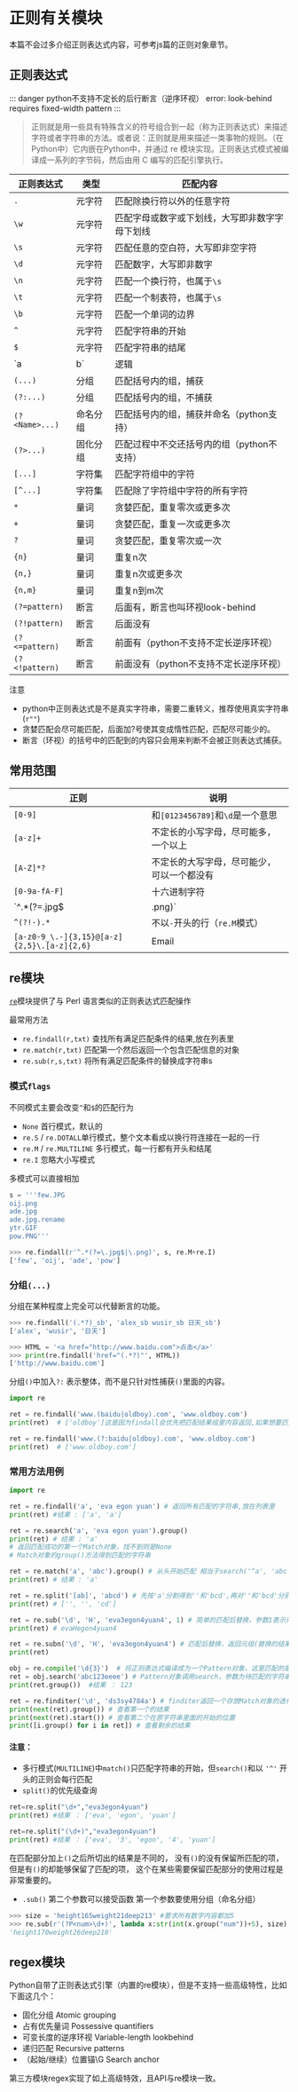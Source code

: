 # 正则有关模块

本篇不会过多介绍正则表达式内容，可参考js篇的正则对象章节。

## 正则表达式

::: danger python不支持不定长的后行断言（逆序环视）
error: look-behind requires fixed-width pattern
:::

> 正则就是用一些具有特殊含义的符号组合到一起（称为正则表达式）来描述字符或者字符串的方法。或者说：正则就是用来描述一类事物的规则。（在Python中）它内嵌在Python中，并通过 re 模块实现。正则表达式模式被编译成一系列的字节码，然后由用 C 编写的匹配引擎执行。

| 正则表达式     | 类型     | 匹配内容                                       |
| -------------- | -------- | ---------------------------------------------- |
| `.`            | 元字符   | 匹配除换行符以外的任意字符                     |
| `\w`           | 元字符   | 匹配字母或数字或下划线，大写即非数字字母下划线 |
| `\s`           | 元字符   | 匹配任意的空白符，大写即非空字符               |
| `\d`           | 元字符   | 匹配数字，大写即非数字                         |
| `\n`           | 元字符   | 匹配一个换行符，也属于`\s`                     |
| `\t`           | 元字符   | 匹配一个制表符，也属于`\s`                     |
| `\b`           | 元字符   | 匹配一个单词的边界                             |
| `^`            | 元字符   | 匹配字符串的开始                               |
| `$`            | 元字符   | 匹配字符串的结尾                               |
| `a|b`          | 逻辑     | 匹配字符a或字符b                               |
| `(...)`        | 分组     | 匹配括号内的组，捕获                           |
| `(?:...)`      | 分组     | 匹配括号内的组，不捕获                         |
| `(?<Name>...)` | 命名分组 | 匹配括号内的组，捕获并命名（python支持）       |
| `(?>...)`      | 固化分组 | 匹配过程中不交还括号内的组（python不支持）     |
| `[...]`        | 字符集   | 匹配字符组中的字符                             |
| `[^...]`       | 字符集   | 匹配除了字符组中字符的所有字符                 |
| `*`            | 量词     | 贪婪匹配，重复零次或更多次                     |
| `+`            | 量词     | 贪婪匹配，重复一次或更多次                     |
| `?`            | 量词     | 贪婪匹配，重复零次或一次                       |
| `{n}`          | 量词     | 重复n次                                        |
| `{n,}`         | 量词     | 重复n次或更多次                                |
| `{n,m}`        | 量词     | 重复n到m次                                     |
| `(?=pattern)`  | 断言     | 后面有，断言也叫环视look-behind                |
| `(?!pattern)`  | 断言     | 后面没有                                       |
| `(?<=pattern)` | 断言     | 前面有（python不支持不定长逆序环视）           |
| `(?<!pattern)` | 断言     | 前面没有（python不支持不定长逆序环视）         |

注意

- python中正则表达式是不是真实字符串，需要二重转义，推荐使用真实字符串(`r""`)
- 贪婪匹配会尽可能匹配，后面加?号使其变成惰性匹配，匹配尽可能少的。
- 断言（环视）的括号中的匹配到的内容只会用来判断不会被正则表达式捕获。


## 常用范围

| 正则                                        | 说明                                       |
| ------------------------------------------- | ------------------------------------------ |
| `[0-9]`                                     | 和`[0123456789]`和`\d`是一个意思           |
| `[a-z]+`                                    | 不定长的小写字母，尽可能多，一个以上       |
| `[A-Z]*?`                                   | 不定长的大写字母，尽可能少，可以一个都没有 |
| `[0-9a-fA-F]`                               | 十六进制字符                               |
| `^.*(?=\.jpg$|\.png)`                       | 后面出现`.jpg`或`.png`的                   |
| `^(?!-).*`                                  | 不以`-`开头的行（`re.M`模式）              |
| `[a-z0-9_\.-]{3,15}@[a-z]{2,5}\.[a-z]{2,6}` | Email                                      |



## re模块

[`re`](https://docs.python.org/zh-cn/3/library/re.html)模块提供了与 Perl 语言类似的正则表达式匹配操作

最常用方法

- `re.findall(r,txt)` 查找所有满足匹配条件的结果,放在列表里
- `re.match(r,txt)` 匹配第一个然后返回一个包含匹配信息的对象
- `re.sub(r,s,txt)` 将所有满足匹配条件的替换成字符串s

### 模式`flags`

不同模式主要会改变`^`和`$`的匹配行为

- `None` 首行模式，默认的
- `re.S` / `re.DOTALL`单行模式，整个文本看成以换行符连接在一起的一行
- `re.M` / `re.MULTILINE` 多行模式，每一行都有开头和结尾
- `re.I` 忽略大小写模式

多模式可以直接相加

```python
s = '''few.JPG
oij.png
ade.jpg
ade.jpg.rename
ytr.GIF
pow.PNG'''

>>> re.findall(r'^.*(?=\.jpg$|\.png)', s, re.M+re.I)
['few', 'oij', 'ade', 'pow']
```

### 分组`(...)`

分组在某种程度上完全可以代替断言的功能。

```python
>>> re.findall('(.*?)_sb', 'alex_sb wusir_sb 日天_sb')
['alex', 'wusir', '日天']

>>> HTML = '<a href="http://www.baidu.com">点击</a>'
>>> print(re.findall('href="(.*?)"', HTML))
['http://www.baidu.com']
```

分组`()`中加入`?:` 表示整体，而不是只针对性捕获`()`里面的内容。

```python
import re

ret = re.findall('www.(baidu|oldboy).com', 'www.oldboy.com')
print(ret)  # ['oldboy']这是因为findall会优先把匹配结果组里内容返回,如果想要匹配结果,取消权限即可

ret = re.findall('www.(?:baidu|oldboy).com', 'www.oldboy.com')
print(ret)  # ['www.oldboy.com']
```



### 常用方法用例

```python
import re

ret = re.findall('a', 'eva egon yuan') # 返回所有匹配的字符串,放在列表里
print(ret) #结果 : ['a', 'a']

ret = re.search('a', 'eva egon yuan').group()
print(ret) # 结果 : 'a'
# 返回匹配成功的第一个Match对象，找不到则是None
# Match对象的group()方法得到匹配的字符串

ret = re.match('a', 'abc').group() # 从头开始匹配 相当于search('^a', 'abc').group()
print(ret) # 结果 : 'a'

ret = re.split('[ab]', 'abcd') # 先按'a'分割得到''和'bcd',再对''和'bcd'分别按'b'分割
print(ret) # ['', '', 'cd']

ret = re.sub('\d', 'H', 'eva3egon4yuan4', 1) # 简单的匹配后替换，参数1表示只替换1个
print(ret) # evaHegon4yuan4

ret = re.subn('\d', 'H', 'eva3egon4yuan4') # 匹配后替换，返回元组(替换的结果,替换了多少次)
print(ret)

obj = re.compile('\d{3}')  # 将正则表达式编译成为一个Pattern对象，这里匹配的是3个数字
ret = obj.search('abc123eeee') # Pattern对象调用search，参数为待匹配的字符串
print(ret.group())  #结果 ： 123

ret = re.finditer('\d', 'ds3sy4784a') # finditer返回一个存放Match对象的迭代器
print(next(ret).group()) # 查看第一个的结果
print(next(ret).start()) # 查看第二个在原字符串里面的开始的位置
print([i.group() for i in ret]) # 查看剩余的结果
```

#### 注意：

- 多行模式(`MULTILINE`)中`match()`只匹配字符串的开始，但`search()`和以 `'^'` 开头的正则会每行匹配
- `split()`的优先级查询

```python
ret=re.split("\d+","eva3egon4yuan")
print(ret) #结果 ： ['eva', 'egon', 'yuan']

ret=re.split("(\d+)","eva3egon4yuan")
print(ret) #结果 ： ['eva', '3', 'egon', '4', 'yuan']
```

在匹配部分加上`()`之后所切出的结果是不同的，
没有`()`的没有保留所匹配的项，但是有`()`的却能够保留了匹配的项，
这个在某些需要保留匹配部分的使用过程是非常重要的。

- `.sub()`  第二个参数可以接受函数 第一个参数要使用分组（命名分组）

```python
>>> size = 'height165weight21deep213' #要求所有数字内容都加5
>>> re.sub(r'(?P<num>\d+)', lambda x:str(int(x.group("num"))+5), size)
'height170weight26deep218'
```



## regex模块

Python自带了正则表达式引擎（内置的re模块），但是不支持一些高级特性，比如下面这几个：

- 固化分组  Atomic grouping
- 占有优先量词   Possessive quantifiers
- 可变长度的逆序环视   Variable-length lookbehind
- 递归匹配  Recursive patterns
- （起始/继续）位置锚\G  Search anchor

第三方模块regex实现了如上高级特效，且API与re模块一致。